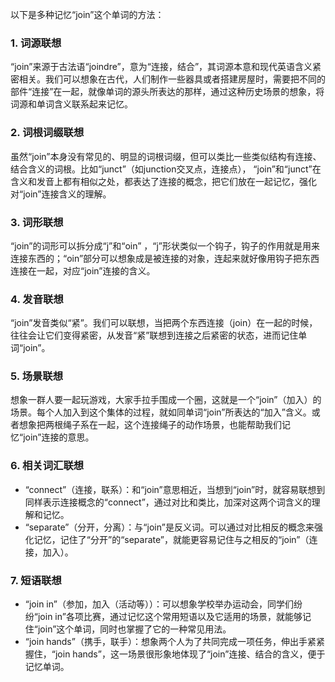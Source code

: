 以下是多种记忆“join”这个单词的方法：

### 1. 词源联想
“join”来源于古法语“joindre”，意为“连接，结合”，其词源本意和现代英语含义紧密相关。我们可以想象在古代，人们制作一些器具或者搭建房屋时，需要把不同的部件“连接”在一起，就像单词的源头所表达的那样，通过这种历史场景的想象，将词源和单词含义联系起来记忆。

### 2. 词根词缀联想
虽然“join”本身没有常见的、明显的词根词缀，但可以类比一些类似结构有连接、结合含义的词根。比如“junct”（如junction交叉点，连接点）， “join”和“junct”在含义和发音上都有相似之处，都表达了连接的概念，把它们放在一起记忆，强化对“join”连接含义的理解。

### 3. 词形联想
“join”的词形可以拆分成“j”和“oin” ，“j”形状类似一个钩子，钩子的作用就是用来连接东西的；“oin”部分可以想象成是被连接的对象，连起来就好像用钩子把东西连接在一起，对应“join”连接的含义。

### 4. 发音联想
“join”发音类似“紧”。我们可以联想，当把两个东西连接（join）在一起的时候，往往会让它们变得紧密，从发音“紧”联想到连接之后紧密的状态，进而记住单词“join”。

### 5. 场景联想
想象一群人要一起玩游戏，大家手拉手围成一个圈，这就是一个“join”（加入）的场景。每个人加入到这个集体的过程，就如同单词“join”所表达的“加入”含义。或者想象把两根绳子系在一起，这个连接绳子的动作场景，也能帮助我们记忆“join”连接的意思。

### 6. 相关词汇联想
 - “connect”（连接，联系）：和“join”意思相近，当想到“join”时，就容易联想到同样表示连接概念的“connect”，通过对比和类比，加深对这两个词含义的理解和记忆。
 - “separate”（分开，分离）：与“join”是反义词。可以通过对比相反的概念来强化记忆，记住了“分开”的“separate”，就能更容易记住与之相反的“join”（连接，加入）。

### 7. 短语联想
 - “join in”（参加，加入（活动等））：可以想象学校举办运动会，同学们纷纷“join in”各项比赛，通过记忆这个常用短语以及它适用的场景，就能够记住“join”这个单词，同时也掌握了它的一种常见用法。
 - “join hands”（携手，联手）：想象两个人为了共同完成一项任务，伸出手紧紧握住，“join hands”，这一场景很形象地体现了“join”连接、结合的含义，便于记忆单词。 